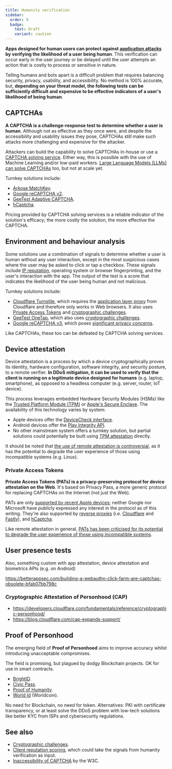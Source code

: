 ```yaml
---
title: Humanity verification
sidebar:
  order: 9
  badge:
    text: Draft
    variant: caution
---
```


**Apps designed for human users can protect against [application attacks](../overview.md#application-attacks)
by verifying the likelihood of a user being human**.
This verification can occur early in the user journey or be delayed
until the user attempts an action that is costly to process or sensitive in nature.

Telling humans and bots apart is a difficult problem that requires balancing security, privacy, usability, and accessibility.
No method is 100% accurate, but,
**depending on your threat model,
the following tests can be sufficiently difficult and expensive
to be effective indicators of a user's likelihood of being human**.

## CAPTCHAs

**A CAPTCHA is a challenge-response test to determine whether a user is human**.
Although not as effective as they once were,
and despite the accessibility and usability issues they pose,
CAPTCHAs still make such attacks more challenging and expensive for the attacker.

Attackers can build the capability to solve CAPTCHAs in-house
or use a [CAPTCHA solving service](https://www.google.com/search?q=CAPTCHA+solving+service).
Either way,
this is possible with the use of Machine Learning and/or low-paid workers.
[Large Language Models (LLMs) can solve CAPTCHAs](https://arstechnica.com/information-technology/2023/10/sob-story-about-dead-grandma-tricks-microsoft-ai-into-solving-captcha/) too,
but not at scale yet.

Turnkey solutions include:

- [Arkose MatchKey](https://www.arkoselabs.com/arkose-matchkey/).
- [Google reCAPTCHA v2](https://developers.google.com/recaptcha/docs/display).
- [GeeTest Adaptive CAPTCHA](https://www.geetest.com/en/adaptive-captcha).
- [hCaptcha](https://www.hcaptcha.com/).

Pricing provided by CAPTCHA solving services is a reliable indicator of the solution's efficacy;
the more costly the solution, the more effective the CAPTCHA.

## Environment and behaviour analysis

Some solutions use a combination of signals to determine whether a user is human without any user interaction,
except in the most suspicious cases where the user may be asked to click or tap a checkbox.
These signals include [IP reputation](./client-reputation.md),
operating system or browser fingerprinting,
and the user's interaction with the app.
The output of the test is a score that indicates the likelihood of the user being human and not malicious.

Turnkey solutions include:

- [Cloudflare Turnstile](https://developers.cloudflare.com/turnstile/), which requires the [application layer proxy](./reverse-proxies.md#application-layer-proxy) from Cloudflare and therefore only works in Web browsers. It also uses [Private Access Tokens](#private-access-tokens) and [cryptographic challenges](./crypto-challenges.md).
- [GeeTest OneTap](https://www.geetest.com/en/geetest-onetap), which also uses [cryptographic challenges](./crypto-challenges.md).
- [Google reCAPTCHA v3](https://www.google.com/recaptcha/about/), which poses [significant privacy concerns](https://www.fastcompany.com/90369697/googles-new-recaptcha-has-a-dark-side).

Like CAPTCHAs,
these too can be defeated by CAPTCHA solving services.

## Device attestation

Device attestation is a process by which a device cryptographically
proves its identity, hardware configuration, software integrity, and security posture,
to a remote verifier.
**In DDoS mitigation,
it can be used to verify that the client is running on a legitimate device designed for humans** (e.g. laptop, smartphone),
as opposed to a headless computer (e.g. server, router, IoT device).

This process leverages embedded Hardware Security Modules (HSMs) like the
[Trusted Platform Module (TPM)](https://trustedcomputinggroup.org/resource/trusted-platform-module-tpm-summary/) or
[Apple's Secure Enclave](https://support.apple.com/en-gb/guide/security/sec59b0b31ff/web).
The availability of this technology varies by system:

- Apple devices offer the [DeviceCheck interface](https://developer.apple.com/documentation/devicecheck).
- Android devices offer the [Play Integrity API](https://developer.android.com/google/play/integrity/overview).
- No other mainstream system offers a turnkey solution, but partial solutions could potentially be built using [TPM attestation](https://community.infineon.com/t5/Blogs/TPM-remote-attestation-How-can-I-trust-you/ba-p/452729) directly.

It should be noted that
[the use of remote attestation is controversial](https://gabrielsieben.tech/2022/07/29/remote-assertion-is-coming-back-how-much-freedom-will-it-take/),
as it has the potential to degrade the user experience of those using incompatible systems
(e.g. Linux).

### Private Access Tokens

**Private Access Tokens (PATs) is a privacy-preserving protocol for device attestation on the Web**.
It's based on Privacy Pass,
a more generic protocol for replacing CAPTCHAs on the Internet (not just the Web).

PATs are only [supported by recent Apple devices](https://developer.apple.com/news/?id=huqjyh7k);
neither Google nor Microsoft have publicly expressed any interest in the protocol as of this writing.
They're also supported by [reverse proxies](./reverse-proxies.md)
(i.e. [Cloudflare](https://blog.cloudflare.com/eliminating-captchas-on-iphones-and-macs-using-new-standard) and
[Fastly](https://www.fastly.com/blog/private-access-tokens-stepping-into-the-privacy-respecting-captcha-less)),
and [hCaptcha](https://www.hcaptcha.com/post/announcing-support-for-private-access-tokens).

Like remote attestation in general,
[PATs has been criticised for its potential to degrade the user experience of those
using incompatible systems](https://educatedguesswork.org/posts/private-access-tokens/).

## User presence tests

Also, something custom with app attestation, device attestation and biometrics APIs (e.g. on Android)

https://betterappsec.com/building-a-webauthn-click-farm-are-captchas-obsolete-bfab07bb798c

### Cryptographic Attestation of Personhood (CAP)

- https://developers.cloudflare.com/fundamentals/reference/cryptographic-personhood/
- https://blog.cloudflare.com/cap-expands-support/

## Proof of Personhood

The emerging field of **Proof of Personhood** aims to improve
accuracy whilst introducing unacceptable compromises.

The field is promising, but plagued by dodgy Blockchain projects.
OK for use in smart contracts.

- [BrightID](https://www.brightid.org/).
- [Civic Pass](https://www.civic.com/).
- [Proof of Humanity](https://www.proofofhumanity.id/).
- [World Id](https://worldcoin.org/world-id) (Worldcoin).

No need for Blockchain, no need for token. Alternatives: PKI with certificate transparency, or at least solve the DDoS problem with low-tech solutions like better KYC from ISPs and cybersecurity regulations.

## See also

- [Cryptographic challenges](./crypto-challenges.md).
- [Client reputation scoring](./client-reputation.md), which could take the signals from humanity verification as input.
- [Inaccessibility of CAPTCHA](https://www.w3.org/TR/turingtest/) by the W3C.
